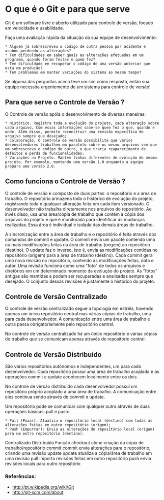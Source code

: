 # O que é o Git e para que serve

Git é um software livre e aberto utilizado para controle de versão, focado em velocidade e usabilidade.

Faça uma avaliação rápida da situação da sua equipe de desenvolvimento:

    * Alguém já sobrescreveu o código de outra pessoa por acidente e acabou perdendo as alterações?
    * Tem dificuldades em saber quais as alterações efetuadas em um programa, quando foram feitas e quem fez?
    * Tem dificuldade em recuperar o código de uma versão anterior que está em produção?
    * Tem problemas em manter variações do sistema ao mesmo tempo?

Se alguma das perguntas acima teve um sim como resposta, então sua equipe necessita urgentemente de um sistema para controle de versão!

## Para que serve o Controle de Versão ?

O Controle de versão apóia o desenvolvimento de diversas maneiras:

    * Histórico. Registra toda a evolução do projeto, cada alteração sobre cada arquivo. Com essas informações sabe-se quem fez o que, quando e onde. Além disso, permite reconstruir uma revisão específica do arquivo sempre que desejado;
    * Colaboração. O controle de versão possibilita que vários desenvolvedores trabalhem em paralelo sobre os mesmo arquivos sem que um sobrescreva o código de outro, o que traria reaparecimento de defeitos e perda de funcionalidades;
    * Variações no Projeto. Mantém linhas diferentes de evolução do mesmo projeto. Por exemplo, mantendo uma versão 1.0 enquanto a equipe prepara uma versão 2.0.

## Como funciona o Controle de Versão ?

O controle de versão é composto de duas partes: o repositório e a área de trabalho. O repositório armazena todo o histórico de evolução do projeto, registrando toda e qualquer alteração feita em cada item versionado.
O desenvolvedor não trabalha diretamente nos arquivos do repositório. Ao invés disso, usa uma área/cópia de trabalho que contém a cópia dos arquivos do projeto e que é monitorada para identificar as mudanças realizadas. Essa área é individual e isolada das demais áreas de trabalho.

A sincronização entre a área de trabalho e o repositório é feita através dos comandos de commit e update.
O commit envia um pacote contendo uma ou mais modificações feitas na área de trabalho (origem) ao repositório (destino). O update faz o inverso, isto é, envia as modificações contidas no repositório (origem) para a área de trabalho (destino).
Cada commit gera uma nova revisão no repositório, contendo as modificações feitas, data e autor. Uma revisão funciona como uma "foto" de todos os arquivos e diretórios em um determinado momento da evolução do projeto. As "fotos" antigas são mantidas e podem ser recuperadas e analisadas sempre que desejado. O conjunto dessas revisões é justamente o histórico do projeto.

## Controle de Versão Centralizado
O controle de versão centralizado segue a topologia em estrela, havendo apenas um único repositório central mas várias cópias de trabalho, uma para cada desenvolvedor. A comunicação entre uma área de trabalho e outra passa obrigatoriamente pelo repositório central.

No controle de versão centralizado há um único repositório e várias cópias de trabalho que se comunicam apenas através do repositório central.

## Controle de Versão Distribuído
São vários repositórios autônomos e independentes, um para cada desenvolvedor. Cada repositório possui uma área de trabalho acoplada e as operações commit e update acontecem localmente entre os dois.

No controle de versão distribuído cada desenvolvedor possui um repositório próprio acoplado a uma área de trabalho. A comunicação entre eles continua sendo através de commit e update.

Um repositório pode se comunicar com qualquer outro através de duas operações básicas: pull e push:

    * Pull (Puxar): Atualiza o repositório local (destino) com todas as alterações feitas em outro repositório (origem);
    * Push (Empurrar): Envia as alterações do repositório local (origem) para um outro repositório (destino).

Centralizado	Distribuído	Função
checkout	clone	criação da cópia de trabalho/repositório
commit	commit	envia alterações para o repositório, criando uma revisão
update	update	atualiza a cópia/área de trabalho em uma revisão
pull	importa revisões feitas em outro repositório
push	envia revisões locais para outro repositório

### Referências:

* http://pt.wikipedia.org/wiki/Git
* http://git-scm.com/about
